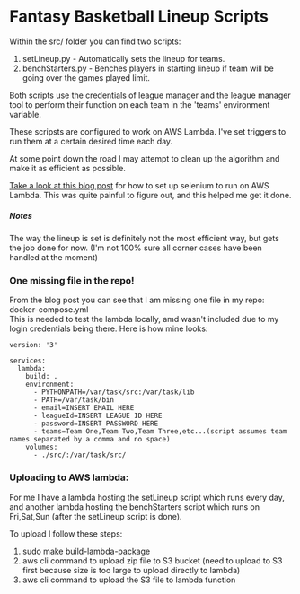 # Fantasy Basketball Lineup Scripts

Within the src/ folder you can find two scripts:

1) setLineup.py - Automatically sets the lineup for teams.
2) benchStarters.py - Benches players in starting lineup if team will be going over the games played limit.

Both scripts use the credentials of league manager and the league manager tool to perform their function on each team in the 'teams' environment variable. 

These scripsts are configured to work on AWS Lambda. I've set triggers to run them at a certain desired time each day.  

At some point down the road I may attempt to clean up the algorithm and make it as efficient as possible.


[Take a look at this blog post](https://robertorocha.info/setting-up-a-selenium-web-scraper-on-aws-lambda-with-python/) for how to set up selenium to run on AWS Lambda.  This was quite painful to figure out, and this helped me get it done.

##### Notes
The way the lineup is set is definitely not the most efficient way, but gets the job done for now. (I'm not 100% sure all corner cases have been handled at the moment) 

### One missing file in the repo!
From the blog post you can see that I am missing one file in my repo: docker-compose.yml  
This is needed to test the lambda locally, amd wasn't included due to my login credentials being there.  Here is how mine looks:
```
version: '3'

services:
  lambda:
    build: .
    environment:
      - PYTHONPATH=/var/task/src:/var/task/lib
      - PATH=/var/task/bin
      - email=INSERT EMAIL HERE
      - leagueId=INSERT LEAGUE ID HERE
      - password=INSERT PASSWORD HERE
      - teams=Team One,Team Two,Team Three,etc...(script assumes team names separated by a comma and no space)
    volumes:
      - ./src/:/var/task/src/
```

### Uploading to AWS lambda:

For me I have a lambda hosting the setLineup script which runs every day, and another lambda hosting the benchStarters script which runs on Fri,Sat,Sun (after the setLineup script is done).

To upload I follow these steps:
1) sudo make build-lambda-package
2) aws cli command to upload zip file to S3 bucket (need to upload to S3 first because size is too large to upload directly to lambda)
3) aws cli command to upload the S3 file to lambda function
